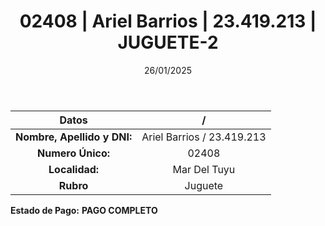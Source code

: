 ﻿---
title: 02408 | Ariel Barrios | 23.419.213 | JUGUETE-2
date: 26/01/2025
draft: false
tags: ['mar-del-tuyu', 'titular', 'juguete']
---

|          **Datos**          |  /  |
|:---------------------------:|:---:|
| **Nombre, Apellido y DNI:** | Ariel Barrios / 23.419.213 |
|      **Numero Único:**      | 02408 |
|        **Localidad:**       | Mar Del Tuyu |
|          **Rubro**          | Juguete |

**Estado de Pago:** **PAGO COMPLETO**
